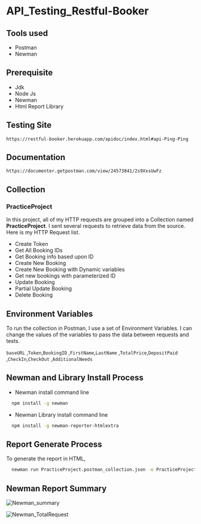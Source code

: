 
# API_Testing_Restful-Booker



## Tools used
- Postman
- Newman
## Prerequisite

- Jdk
- Node Js
- Newman
- Html Report Library
## Testing Site

```
https://restful-booker.herokuapp.com/apidoc/index.html#api-Ping-Ping
```

## Documentation
```
https://documenter.getpostman.com/view/24573841/2s9XxsUwFz
```
## Collection
### PracticeProject

In this project, all of my HTTP requests are grouped into a Collection named **PracticeProject**. I sent several requests to retrieve data from the source. Here is my HTTP Request list.

- Create Token
- Get All Booking IDs
- Get Booking info based upon ID
- Create New Booking
- Create New Booking with Dynamic variables
- Get new bookings with parameterized ID
- Update Booking
- Partial Update Booking
- Delete Booking



###
## Environment Variables

To run the collection in Postman, I use a set of Environment Variables. I can change the values of the variables to pass the data between requests and tests.

`baseURL` ,`Token`,`BookingID` ,`FirstName`,`LastName` ,`TotalPrice`,`DepositPaid` ,`CheckIn`,`CheckOut` ,`AdditionalNeeds`


## Newman and Library Install Process
- Newman install command line

```bash
  npm install -g newman
```
- Newman Library install command line

```bash
  npm install -g newman-reporter-htmlextra
```
## Report Generate Process
To generate the report in HTML,

```bash
  newman run PracticeProject.postman_collection.json -e PracticeProject_Env.postman_environment.json -r cli,htmlextra
```
## Newman Report Summary
![Newman_summary](https://github.com/NurulAfsar96/API_Testing_Restful-Booker/assets/90999889/b1f14150-437c-4cfa-bd09-72d9d548cd15)


![Newman_TotalRequest](https://github.com/NurulAfsar96/API_Testing_Restful-Booker/assets/90999889/79f4cd11-25fe-476b-8889-66537185fc28)


